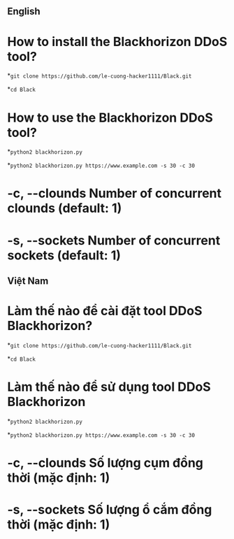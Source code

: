 ## English
# How to install the Blackhorizon DDoS tool?
*`git clone https://github.com/le-cuong-hacker1111/Black.git`

*`cd Black`

# How to use the Blackhorizon DDoS tool?
*`python2 blackhorizon.py`

*`python2 blackhorizon.py https://www.example.com -s 30 -c 30`

# -c, --clounds Number of concurrent clounds     (default: 1)

# -s, --sockets Number of concurrent sockets     (default: 1)

## Việt Nam
# Làm thế nào để cài đặt tool DDoS Blackhorizon?
*`git clone https://github.com/le-cuong-hacker1111/Black.git`

*`cd Black`

# Làm thế nào để sử dụng tool DDoS Blackhorizon
*`python2 blackhorizon.py`

*`python2 blackhorizon.py https://www.example.com -s 30 -c 30`

# -c, --clounds Số lượng cụm đồng thời (mặc định: 1)

# -s, --sockets Số lượng ổ cắm đồng thời (mặc định: 1)
